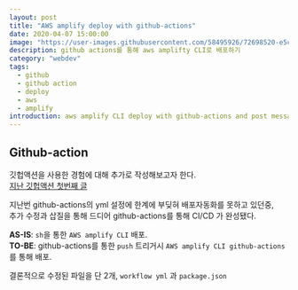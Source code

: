 ```yaml
---
layout: post
title: "AWS amplify deploy with github-actions"
date: 2020-04-07 15:00:00
image: "https://user-images.githubusercontent.com/58495926/72698520-e5c8fe80-3b87-11ea-833a-07a177f049f3.png"
description: github actions를 통해 aws amplifty CLI로 배포하기
category: "webdev"
tags:
  - github
  - github action
  - deploy
  - aws
  - amplify
introduction: aws amplify CLI deploy with github-actions and post message to slack
---
```


## Github-action

깃헙액션을 사용한 경험에 대해 추가로 작성해보고자 한다.  
[지난 깃헙액션 첫번째 글](https://juunone.github.io/github-action/)  

지난번 github-actions의 yml 설정에 한계에 부딪혀 배포자동화를 못하고 있던중,  
추가 수정과 삽질을 통해 드디어 github-actions를 통해 CI/CD 가 완성됐다.

**AS-IS**: `sh`을 통한 `AWS amplify CLI` 배포.  
**TO-BE**: github-actions를 통한 `push` 트리거시 `AWS amplify CLI github-actions`를 통해 배포.

결론적으로 수정된 파일을 단 2개, `workflow yml` 과 `package.json`  
